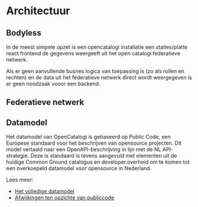 # Architectuur

## Bodyless
In de meest simpele opzet is een opencatalogi installatie een statles/platte react frontend de gegevens weergeeft uit het open catalogi federatieve netwerk.

Als er geen aanvullende busnes logica van toepassing is (zo als rollen en rechten) en de data uit het federatieve netwerk direct wordt weergegeven is er geen noodzaak vooor een backend.

## Federatieve netwerk

## Datamodel

Het datamodel van OpenCatalogi is gebaseerd op Public Code, een Europese standaard voor het beschrijven van opensource projecten. Dit model vertaald naar een OpenAPI-beschrijving in lijn met de NL API-strategie. Deze is standaard is tevens aangevuld met elementen uit de huidige Common Ground catalogus en developer.overheid om te komen tot een overkoepeld datamodel voor opensource in Nederland.

Lees meer:

- [Het volledige datamodel](https://conduction.stoplight.io/docs/publiccode)
- [Afwijkingen ten opzichte van publiccode](https://github.com/OpenCatalogi/.github/discussions/10)

